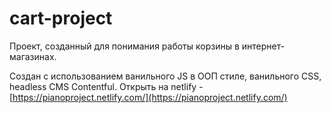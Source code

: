 # cart-project

Проект, созданный для понимания работы корзины в интернет-магазинах.

Создан с использованием ванильного JS в ООП стиле, ванильного CSS, headless CMS Contentful.
Открыть на netlify - [https://pianoproject.netlify.com/](https://pianoproject.netlify.com/)
